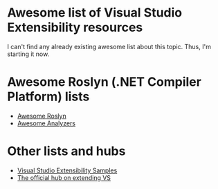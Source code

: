 # Awesome list of Visual Studio Extensibility resources

I can't find any already existing awesome list about this topic. Thus, I'm starting it now.

# Awesome Roslyn (.NET Compiler Platform) lists
* [Awesome Roslyn](ironcev/awesome-roslyn)
* [Awesome Analyzers](Cybermaxs/awesome-analyzers)

# Other lists and hubs

* [Visual Studio Extensibility Samples](microsoft/VSSDK-Extensibility-Samples)
* [The official hub on extending VS](https://aka.ms/extendvs)
